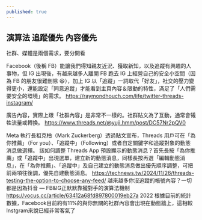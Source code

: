 ```yaml
---
published: true
---
```

## 演算法 追蹤優先 內容優先

社群、媒體是兩個需求，要分開看

Facebook（後稱 FB）能讓我們得知親友近況、獲取新知，以及追蹤有興趣的人事物，但 IG 出現後，有越來越多人離開 FB 跑去 IG 上經營自己的安全小空間（因為 FB 的朋友很難刪除 😆），加上 IG 以「追蹤」一詞取代「好友」，社交的壓力變得更小，還能設定「同意追蹤」才能看到主頁內容＆限動的特性，滿足了「人們需要安全的環境」的需求。
  https://raymondhouch.com/life/twitter-threads-instagram/
  
廣告內容，實際上跟「社群內容」是非常不一樣的。社群貼文為了互動，通常會犧牲流量或轉換。
  https://www.threads.net/@yuji.hmm/post/DC57Nr2pQV0
  
Meta 執行長祖克柏（Mark Zuckerberg）透過貼文宣布，Threads 用戶可在「為你推薦」（For you）、「追蹤中」（Following）或者自定關鍵字和追蹤對象的動態消息做選擇。
該如何調整 Threads App 預設顯示的動態消息？首先長按「為你推薦」或「追蹤中」出現選單，建立新的動態消息，同樣長按再選「編輯動態消息」，在「為你推薦」、「追蹤中」及自己建立的動態消息做出優先順序調整，可把前兩項往後調，優先自建動態消息。
  https://technews.tw/2024/11/26/threads-testing-the-option-to-choose-any-feed/
越來越多你沒追蹤的帳號內容？一切都是因為抖音 — FB&IG正默默靠攏對手的演算法機制
  https://vocus.cc/article/63412a68fd897800019eb27a
  2022 根據目前的統計數據，Facebook目前約有11%的與你無關的社群內容會出現在動態牆上，這相較Instgram來說已經非常客氣了
